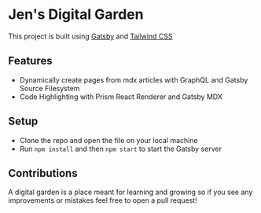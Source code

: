 # Jen's Digital Garden

This project is built using [Gatsby](https://www.gatsbyjs.org/) and [Tailwind CSS](https://tailwindcss.com/)

## Features

- Dynamically create pages from mdx articles with GraphQL and Gatsby Source Filesystem
- Code Highlighting with Prism React Renderer and Gatsby MDX

## Setup

- Clone the repo and open the file on your local machine
- Run `npm install` and then `npm start` to start the Gatsby server

## Contributions

A digital garden is a place meant for learning and growing so if you see any improvements or mistakes feel free to open a pull request!
